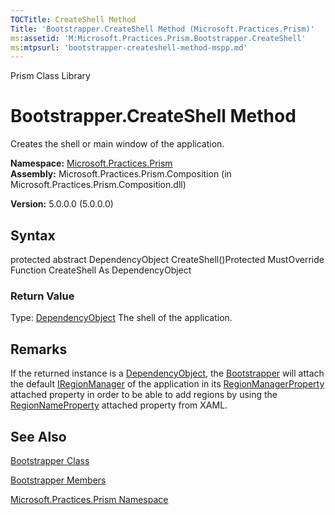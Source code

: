 ```yaml
---
TOCTitle: CreateShell Method
Title: 'Bootstrapper.CreateShell Method (Microsoft.Practices.Prism)'
ms:assetid: 'M:Microsoft.Practices.Prism.Bootstrapper.CreateShell'
ms:mtpsurl: 'bootstrapper-createshell-method-mspp.md'
---
```


Prism Class Library

Bootstrapper.CreateShell Method
===================================

Creates the shell or main window of the application.

**Namespace:** [Microsoft.Practices.Prism](https://msdn.microsoft.com/library/microsoft.practices.prism)
**Assembly:** Microsoft.Practices.Prism.Composition (in Microsoft.Practices.Prism.Composition.dll)

**Version:** 5.0.0.0 (5.0.0.0)

## Syntax


protected abstract DependencyObject CreateShell()Protected MustOverride Function CreateShell As DependencyObject
### Return Value

Type: [DependencyObject](http://msdn.microsoft.com/en-us/library/ms589309)
The shell of the application.

Remarks
-------

 If the returned instance is a [DependencyObject](http://msdn.microsoft.com/en-us/library/ms589309), the [Bootstrapper](https://msdn.microsoft.com/library/microsoft.practices.prism.bootstrapper) will attach the default [IRegionManager](https://msdn.microsoft.com/library/microsoft.practices.prism.regions.iregionmanager) of the application in its [RegionManagerProperty](https://msdn.microsoft.com/library/microsoft.practices.prism.regions.regionmanager.regionmanagerproperty) attached property in order to be able to add regions by using the [RegionNameProperty](https://msdn.microsoft.com/library/microsoft.practices.prism.regions.regionmanager.regionnameproperty) attached property from XAML.

See Also
--------


[Bootstrapper Class](https://msdn.microsoft.com/library/microsoft.practices.prism.bootstrapper)

[Bootstrapper Members](https://msdn.microsoft.com/allmembers.t:microsoft.practices.prism.bootstrapper)

[Microsoft.Practices.Prism Namespace](https://msdn.microsoft.com/library/microsoft.practices.prism)
